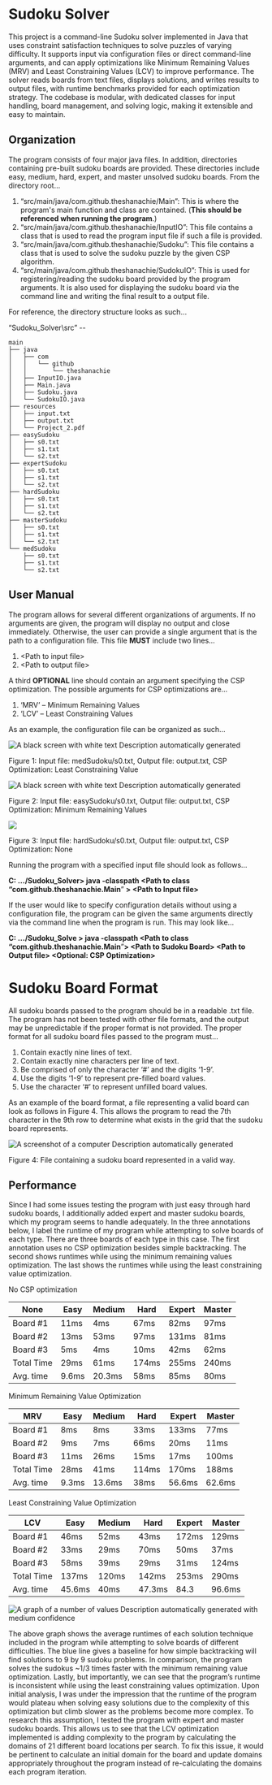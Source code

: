 # Sudoku Solver

This project is a command-line Sudoku solver implemented in Java that uses constraint satisfaction techniques to solve puzzles of varying difficulty. It supports input via configuration files or direct command-line arguments, and can apply optimizations like Minimum Remaining Values (MRV) and Least Constraining Values (LCV) to improve performance. The solver reads boards from text files, displays solutions, and writes results to output files, with runtime benchmarks provided for each optimization strategy. The codebase is modular, with dedicated classes for input handling, board management, and solving logic, making it extensible and easy to maintain.

## Organization

The program consists of four major java files. In addition, directories containing pre-built sudoku boards are provided. These directories include easy, medium, hard, expert, and master unsolved sudoku boards. From the directory root…

1.  “src/main/java/com.github.theshanachie/Main”: This is where the program's main function and class are contained. (**This should be referenced when running the program**.)
2.  “src/main/java/com.github.theshanachie/InputIO”: This file contains a class that is used to read the program input file if such a file is provided.
3.  “src/main/java/com.github.theshanachie/Sudoku”: This file contains a class that is used to solve the sudoku puzzle by the given CSP algorithm.
4.  “src/main/java/com.github.theshanachie/SudokuIO”: This is used for registering/reading the sudoku board provided by the program arguments. It is also used for displaying the sudoku board via the command line and writing the final result to a output file.

For reference, the directory structure looks as such…

“Sudoku_Solver\\src” --
```
main
├── java
│   ├── com
│   │   └── github
│   │       └── theshanachie
│   ├── InputIO.java
│   ├── Main.java
│   ├── Sudoku.java
│   └── SudokuIO.java
├── resources
│   ├── input.txt
│   ├── output.txt
│   └── Project_2.pdf
├── easySudoku
│   ├── s0.txt
│   ├── s1.txt
│   └── s2.txt
├── expertSudoku
│   ├── s0.txt
│   ├── s1.txt
│   └── s2.txt
├── hardSudoku
│   ├── s0.txt
│   ├── s1.txt
│   └── s2.txt
├── masterSudoku
│   ├── s0.txt
│   ├── s1.txt
│   └── s2.txt
└── medSudoku
    ├── s0.txt
    ├── s1.txt
    └── s2.txt
```
##  User Manual

The program allows for several different organizations of arguments. If no arguments are given, the program will display no output and close immediately. Otherwise, the user can provide a single argument that is the path to a configuration file. This file **MUST** include two lines…

1.  \<Path to input file\>
2.  \<Path to output file\>

A third **OPTIONAL** line should contain an argument specifying the CSP optimization. The possible arguments for CSP optimizations are…

1.  ‘MRV’ – Minimum Remaining Values
2.  ‘LCV’ – Least Constraining Values

As an example, the configuration file can be organized as such…

![A black screen with white text Description automatically generated](media/8d322722a00d7f73d4d4cf9cab93f429.png)

Figure 1: Input file: medSudoku/s0.txt, Output file: output.txt, CSP Optimization: Least Constraining Value

![A black screen with white text Description automatically generated](media/fffbc559aaf2d592fc036c7f89338be8.png)

Figure 2: Input file: easySudoku/s0.txt, Output file: output.txt, CSP Optimization: Minimum Remaining Values

![](media/dd470e93cc9946f3f38adfd4d8bb1fd3.png)

Figure 3: Input file: hardSudoku/s0.txt, Output file: output.txt, CSP Optimization: None

Running the program with a specified input file should look as follows…

**C: …/Sudoku_Solver\> java -classpath \<Path to class “com.github.theshanachie.Main**” **\> \<Path to Input file\>**

If the user would like to specify configuration details without using a configuration file, the program can be given the same arguments directly via the command line when the program is run. This may look like…

**C: …/Sudoku_Solve \> java -classpath \<Path to class “com.github.theshanachie.Main**”**\> \<Path to Sudoku Board\> \<Path to Output file\> \<Optional: CSP Optimization\>**

# Sudoku Board Format

All sudoku boards passed to the program should be in a readable .txt file. The program has not been tested with other file formats, and the output may be unpredictable if the proper format is not provided. The proper format for all sudoku board files passed to the program must…

1.  Contain exactly nine lines of text.
2.  Contain exactly nine characters per line of text.
3.  Be comprised of only the character ‘\#’ and the digits ‘1-9’.
4.  Use the digits ‘1-9’ to represent pre-filled board values.
5.  Use the character ‘\#’ to represent unfilled board values.

As an example of the board format, a file representing a valid board can look as follows in Figure 4. This allows the program to read the 7th character in the 9th row to determine what exists in the grid that the sudoku board represents.

![A screenshot of a computer Description automatically generated](media/f54f22929bcbc0d55ffb67551ec5e346.png)

Figure 4: File containing a sudoku board represented in a valid way.

## Performance

Since I had some issues testing the program with just easy through hard sudoku boards, I additionally added expert and master sudoku boards, which my program seems to handle adequately. In the three annotations below, I label the runtime of my program while attempting to solve boards of each type. There are three boards of each type in this case. The first annotation uses no CSP optimization besides simple backtracking. The second shows runtimes while using the minimum remaining values optimization. The last shows the runtimes while using the least constraining value optimization.

No CSP optimization

| None       | Easy  | Medium | Hard  | Expert | Master |
|------------|-------|--------|-------|--------|--------|
| Board \#1  | 11ms  | 4ms    | 67ms  | 82ms   | 97ms   |
| Board \#2  | 13ms  | 53ms   | 97ms  | 131ms  | 81ms   |
| Board \#3  | 5ms   | 4ms    | 10ms  | 42ms   | 62ms   |
| Total Time | 29ms  | 61ms   | 174ms | 255ms  | 240ms  |
| Avg. time  | 9.6ms | 20.3ms | 58ms  | 85ms   | 80ms   |

Minimum Remaining Value Optimization

| MRV        | Easy  | Medium | Hard  | Expert | Master |
|------------|-------|--------|-------|--------|--------|
| Board \#1  | 8ms   | 8ms    | 33ms  | 133ms  | 77ms   |
| Board \#2  | 9ms   | 7ms    | 66ms  | 20ms   | 11ms   |
| Board \#3  | 11ms  | 26ms   | 15ms  | 17ms   | 100ms  |
| Total Time | 28ms  | 41ms   | 114ms | 170ms  | 188ms  |
| Avg. time  | 9.3ms | 13.6ms | 38ms  | 56.6ms | 62.6ms |

Least Constraining Value Optimization

| LCV        | Easy   | Medium | Hard   | Expert | Master |
|------------|--------|--------|--------|--------|--------|
| Board \#1  | 46ms   | 52ms   | 43ms   | 172ms  | 129ms  |
| Board \#2  | 33ms   | 29ms   | 70ms   | 50ms   | 37ms   |
| Board \#3  | 58ms   | 39ms   | 29ms   | 31ms   | 124ms  |
| Total Time | 137ms  | 120ms  | 142ms  | 253ms  | 290ms  |
| Avg. time  | 45.6ms | 40ms   | 47.3ms | 84.3   | 96.6ms |

![A graph of a number of values Description automatically generated with medium confidence](media/21f92175d790a9a8a275c2f5e5487f19.png)

The above graph shows the average runtimes of each solution technique included in the program while attempting to solve boards of different difficulties. The blue line gives a baseline for how simple backtracking will find solutions to 9 by 9 sudoku problems. In comparison, the program solves the sudokus \~1/3 times faster with the minimum remaining value optimization. Lastly, but importantly, we can see that the program’s runtime is inconsistent while using the least constraining values optimization. Upon initial analysis, I was under the impression that the runtime of the program would plateau when solving easy solutions due to the complexity of this optimization but climb slower as the problems become more complex. To research this assumption, I tested the program with expert and master sudoku boards. This allows us to see that the LCV optimization implemented is adding complexity to the program by calculating the domains of 21 different board locations per search. To fix this issue, it would be pertinent to calculate an initial domain for the board and update domains appropriately throughout the program instead of re-calculating the domains each program iteration.

